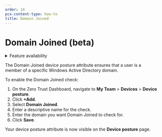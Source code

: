 ```yaml
---
order: 14
pcx-content-type: how-to
title: Domain Joined
---
```


# Domain Joined (beta)

<details>
<summary>Feature availability</summary>
<div>

| Status | Operating Systems | [WARP mode required](/connections/connect-devices/warp#warp-client-modes) | [Zero Trust plans](https://www.cloudflare.com/teams-pricing/) |
| --- | ----------------- | --------- | ---- |
| Beta | Windows | WARP with Gateway | All plans | 

</div>
</details>

The Domain Joined device posture attribute ensures that a user is a member of a specific Windows Active Directory domain.

To enable the Domain Joined check:

1. On the Zero Trust Dashboard, navigate to **My Team** > **Devices** > **Device posture**.
1. Click **+Add**.
1. Select **Domain Joined**.
1. Enter a descriptive name for the check.
1. Enter the domain you want Domain Joined to check for.
1. Click **Save**.

Your device posture attribute is now visible on the **Device posture** page.
